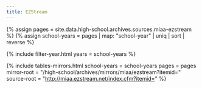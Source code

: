 ```yaml
---
title: EZStream
---
```


{% assign pages = site.data.high-school.archives.sources.miaa-ezstream %}
{% assign school-years = pages | map: "school-year" | uniq | sort | reverse %}

{% include filter-year.html
  years = school-years %}

{% include tables-mirrors.html
  school-years = school-years
  pages = pages
  mirror-root = "/high-school/archives/mirrors/miaa/ezstream?itemid="
  source-root = "http://miaa.ezstream.net/index.cfm?itemid=" %}

